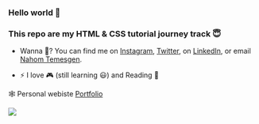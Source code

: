 ### Hello world 👋

<!--
**NahomTemesgen7** is a ✨ _special_ ✨ repository because its `README.md` (this file) appears on your GitHub profile.

Here are some ideas to get you started:

-->
### This repo are my HTML & CSS tutorial journey track 😇

- Wanna 💬? You can find me on [Instagram](https://instagram.com/nahom_temesgen_official), [Twitter](https://twitter.com/NahomTemesgen21), on [LinkedIn](https://www.linkedin.com/in/nahom-temesgen-76b21623b/), or email [Nahom Temesgen](mailto:mohanbenjamin63@gmail.com?subject=[GitHub]).

- ⚡ I love 🎮 (still learning 😃) and Reading 📖

🕸 Personal webiste [Portfolio](https://nahomtemesgen7.github.io/)

<a href="">
  <img src="https://github-readme-stats.vercel.app/api?username=nahomtemesgen7&show_icons=true&theme=tokyonight" />
</a>

